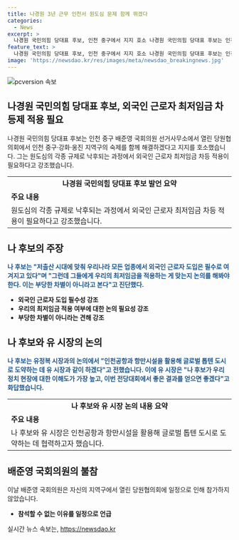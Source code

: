 ```yaml
---
title: 나경원 3년 근무 인천서 원도심 문제 함께 뛰겠다
categories:
  - News
excerpt: >
  나경원 국민의힘 당대표 후보, 인천 중구에서 지지 호소 나경원 국민의힘 당대표 후보는 인천 중구를 방문하여 배준영 국회의원 선거사무소에서 지지를 호소했다. 그는 인천의 원도심 문제를 해결하기 위해 외국인 근로자 최저임금 차등 적용을 주장하며, 지역구의 발전을 위해 당원들의 지지를 요청했다. 또한 유정복 인천시장과 인천 현안을 논의하며 긍정적인 의견을 나누었다.
feature_text: >
  나경원 국민의힘 당대표 후보, 인천 중구에서 지지 호소 나경원 국민의힘 당대표 후보는 인천 중구를 방문하여 배준영 국회의원 선거사무소에서 지지를 호소했다. 그는 인천의 원도심 문제를 해결하기 위해 외국인 근로자 최저임금 차등 적용을 주장하며, 지역구의 발전을 위해 당원들의 지지를 요청했다. 또한 유정복 인천시장과 인천 현안을 논의하며 긍정적인 의견을 나누었다.
image: 'https://newsdao.kr/res/images/meta/newsdao_breakingnews.jpg'
---
```


<p><img src="https://newsdao.kr/res/images/meta/newsdao_breakingnews.jpg" alt="pcversion 속보" /></p>

<h2 data-ke-size="size26">나경원 국민의힘 당대표 후보, 외국인 근로자 최저임금 차등제 적용 필요</h2>

<p data-ke-size="size16">나경원 국민의힘 당대표 후보는 인천 중구 배준영 국회의원 선거사무소에서 열린 당원협의회에서 인천 중구·강화·옹진 지역구의 숙제를 함께 해결하겠다고 지지를 호소했습니다. 그는 원도심의 각종 규제로 낙후되는 과정에서 외국인 근로자 최저임금 차등 적용이 필요하다고 강조했습니다.</p>

<table>
  <tr>
    <td style="text-align: center; height: 17px;"><b>나경원 국민의힘 당대표 후보 발언 요약</b></td>
  </tr>
  <tr>
    <td><strong>주요 내용</strong></td>
  </tr>
  <tr>
    <td>원도심의 각종 규제로 낙후되는 과정에서 외국인 근로자 최저임금 차등 적용이 필요하다고 강조했습니다.</td>
  </tr>
</table>

<h2 data-ke-size="size26">나 후보의 주장</h2>

<p data-ke-size="size16"><b><span style="color: #1a5490;">나 후보는 "저출산 시대에 맞춰 우리나라 모든 업종에서 외국인 근로자 도입은 필수로 여겨지고 있다"며 "그런데 그들에게 우리의 최저임금을 적용하는 게 맞는지 논의를 해봐야 한다. 이는 부당한 차별이 아니라고 본다"고 진단했다.</span></b></p>

<ul>
  <li><strong>외국인 근로자 도입 필수성 강조</strong></li>
  <li><strong>우리의 최저임금 적용 여부에 대한 논의 필요성 강조</strong></li>
  <li><strong>부당한 차별이 아니라는 견해 강조</strong></li>
</ul>

<h2 data-ke-size="size26">나 후보와 유 시장의 논의</h2>

<p data-ke-size="size16"><b><span style="color: #1a5490;">나 후보는 유정복 시장과의 논의에서 "인천공항과 항만시설을 활용해 글로벌 톱텐 도시로 도약하는 데 유 시장과 같이 하겠다"고 전했습니다. 이에 유 시장은 "나 후보가 우리 정치 현장에 대한 이해도가 가장 높고, 이번 전당대회에서 좋은 결과를 얻으면 좋겠다"고 화답했습니다.</span></b></p>

<table>
  <tr>
    <td style="text-align: center; height: 17px;"><b>나 후보와 유 시장 논의 내용 요약</b></td>
  </tr>
  <tr>
    <td><strong>주요 내용</strong></td>
  </tr>
  <tr>
    <td>나 후보와 유 시장은 인천공항과 항만시설을 활용해 글로벌 톱텐 도시로 도약하는 데 협력하고자 했습니다.</td>
  </tr>
</table>

<h2 data-ke-size="size26">배준영 국회의원의 불참</h2>

<p data-ke-size="size16">이날 배준영 국회의원은 자신의 지역구에서 열린 당원협의회에 일정으로 인해 참가하지 않았습니다.</p>

<ul>
  <li><strong>참석할 수 없는 이유를 일정으로 언급</strong></li>
</ul>
실시간 뉴스 속보는, <a href="https://newsdao.kr" rel="dofollow">https://newsdao.kr</a>


